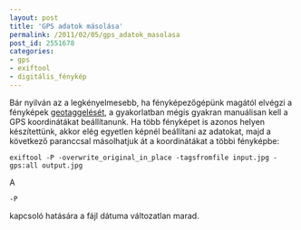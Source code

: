 ```yaml
---
layout: post
title: 'GPS adatok másolása'
permalink: /2011/02/05/gps_adatok_masolasa
post_id: 2551678
categories: 
- gps
- exiftool
- digitális_fénykép
---
```


Bár nyilván az a legkényelmesebb, ha fényképezőgépünk magától elvégzi a fényképek 
[geotaggelését](http://hu.wikipedia.org/wiki/Geotagging), a gyakorlatban mégis gyakran manuálisan kell a GPS koordinátákat beállítanunk. Ha több fényképet is azonos helyen készítettünk, akkor elég egyetlen képnél beállítani az adatokat, majd a következő paranccsal másolhatjuk át a koordinátákat a többi fényképbe: 
```
exiftool -P -overwrite_original_in_place -tagsfromfile input.jpg -gps:all output.jpg
``` 
A 
```
-P
```
 kapcsoló hatására a fájl dátuma változatlan marad.